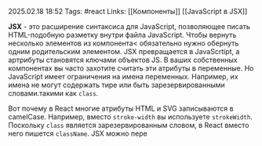 2025.02.18 18:52
Tags: #react 
Links: [[Компоненты]] [[JavaScript в JSX]]


**JSX** - это расширение синтаксиса для JavaScript, позволяющее писать HTML-подобную разметку внутри файла JavaScript. Чтобы вернуть несколько элементов из компонента< обязательно нужно обернуть одним родительским элементом.
JSX превращается в JavaScrtipt, а артрибуты становятся ключами объектов JS. В ваших собственных компонентах вы часто захотите считать эти атрибуты в переменные. Но JavaScript имеет ограничения на имена переменных. Например, их имена не могут содержать тире или быть зарезервированными словами.такими как `class`.

Вот почему в React многие атрибуты HTML и SVG записываются в camelCase. Например, вместо `stroke-width` вы используете `strokeWidth`. Поскольку `class` является зарезервированным словом, в React вместо него пишется `className`.
JSX можно пере

